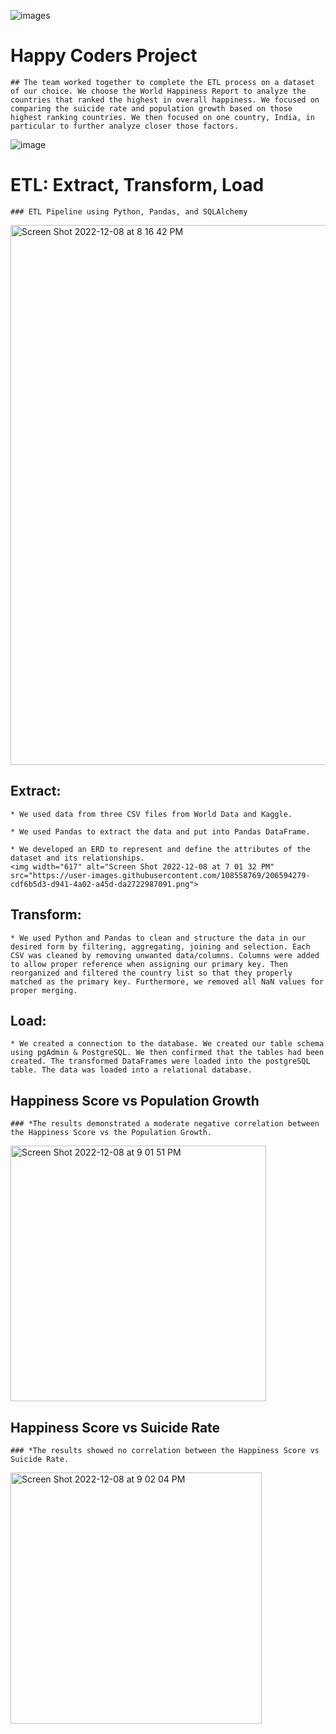 ![images](https://user-images.githubusercontent.com/108558769/206596859-100a808a-b2b5-4f92-9ff8-1bd8ee5cb0b2.png)

# Happy Coders Project
    ## The team worked together to complete the ETL process on a dataset of our choice. We choose the World Happiness Report to analyze the countries that ranked the highest in overall happiness. We focused on comparing the suicide rate and population growth based on those highest ranking countries. We then focused on one country, India, in particular to further analyze closer those factors. 
![image](https://user-images.githubusercontent.com/108558769/206597608-09719ae3-d3b6-4b9e-9509-3524e77e5571.png)

# ETL: Extract, Transform, Load
    ### ETL Pipeline using Python, Pandas, and SQLAlchemy
<img width="864" alt="Screen Shot 2022-12-08 at 8 16 42 PM" src="https://user-images.githubusercontent.com/108558769/206601742-e334f328-30c8-4a99-8d69-3a0dba471549.png">

## Extract: 
    * We used data from three CSV files from World Data and Kaggle.
    
    * We used Pandas to extract the data and put into Pandas DataFrame.
    
    * We developed an ERD to represent and define the attributes of the dataset and its relationships. 
    <img width="617" alt="Screen Shot 2022-12-08 at 7 01 32 PM" src="https://user-images.githubusercontent.com/108558769/206594279-cdf6b5d3-d941-4a02-a45d-da2722987091.png">
    
## Transform: 
    * We used Python and Pandas to clean and structure the data in our desired form by filtering, aggregating, joining and selection. Each CSV was cleaned by removing unwanted data/columns. Columns were added to allow proper reference when assigning our primary key. Then reorganized and filtered the country list so that they properly matched as the primary key. Furthermore, we removed all NaN values for proper merging.
    
    
## Load:
    * We created a connection to the database. We created our table schema using pgAdmin & PostgreSQL. We then confirmed that the tables had been created. The transformed DataFrames were loaded into the postgreSQL table. The data was loaded into a relational database. 

## Happiness Score vs Population Growth
    ### *The results demonstrated a moderate negative correlation between the Happiness Score vs the Population Growth.
<img width="409" alt="Screen Shot 2022-12-08 at 9 01 51 PM" src="https://user-images.githubusercontent.com/108558769/206607338-63f32013-4225-49ce-9b76-fa951b24d871.png">
 

## Happiness Score vs Suicide Rate
    ### *The results showed no correlation between the Happiness Score vs Suicide Rate. 
<img width="402" alt="Screen Shot 2022-12-08 at 9 02 04 PM" src="https://user-images.githubusercontent.com/108558769/206607466-dad72870-de09-4271-b9ac-a9d338b3e5df.png">

